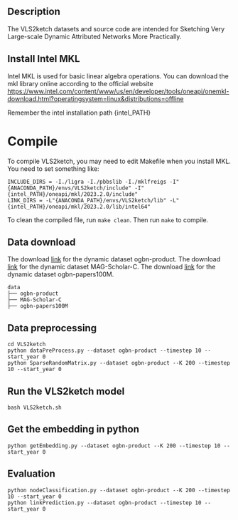 ## Description
The VLS2ketch datasets and source code are intended for Sketching Very Large-scale Dynamic Attributed Networks More Practically.

## Install Intel MKL
Intel MKL is used for basic linear algebra operations.
You can download the mkl library online according to the official website
https://www.intel.com/content/www/us/en/developer/tools/oneapi/onemkl-download.html?operatingsystem=linux&distributions=offline

Remember the intel installation path {intel_PATH}

# Compile

To compile VLS2ketch, you may need to edit Makefile when you install MKL. You need to set something like:
```
INCLUDE_DIRS = -I./ligra -I./pbbslib -I./mklfreigs -I"{ANACONDA_PATH}/envs/VLS2ketch/include" -I"{intel_PATH}/oneapi/mkl/2023.2.0/include"
LINK_DIRS = -L"{ANACONDA_PATH}/envs/VLS2ketch/lib" -L"{intel_PATH}/oneapi/mkl/2023.2.0/lib/intel64"
```
To clean the compiled file, run `make clean`.
Then run `make` to compile.

## Data download
The download [link](https://v50tome-my.sharepoint.com/:f:/g/personal/vls2ketch_v50tome_onmicrosoft_com/EtNVPqCgbNZAuDm_LGkEEy8BJXq5JI7POnzNN7KSwXRUQg?e=jUdXtM) for the dynamic dataset ogbn-product.
The download [link](https://v50tome-my.sharepoint.com/:f:/g/personal/vls2ketch_v50tome_onmicrosoft_com/EpIIdz_ZyMhHtsN4F-Rw34gBK8EWajuLJfs3szFwsUvVPA?e=cwqwsz) for the dynamic dataset MAG-Scholar-C.
The download [link]() for the dynamic dataset ogbn-papers100M.
```
data
├── ogbn-product       
├── MAG-Scholar-C  
├── ogbn-papers100M  
```
## Data preprocessing
```
cd VLS2ketch
python dataPreProcess.py --dataset ogbn-product --timestep 10 --start_year 0
python SparseRandomMatrix.py --dataset ogbn-product --K 200 --timestep 10 --start_year 0
```

## Run the VLS2ketch model
```
bash VLS2ketch.sh
```

## Get the embedding in python
```
python getEmbedding.py --dataset ogbn-product --K 200 --timestep 10 --start_year 0
```

## Evaluation
```
python nodeClassification.py --dataset ogbn-product --K 200 --timestep 10 --start_year 0     
python linkPrediction.py --dataset ogbn-product --timestep 10 --start_year 0   
```

